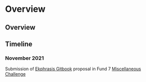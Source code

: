 # Overview

## Overview





## Timeline

### November 2021

Submission of [Ekphrasis Gitbook](https://cardano.ideascale.com/c/idea/382334) proposal in Fund 7 [Miscellaneous Challenge](https://cardano.ideascale.com/c/campaigns/26248/stage/all/ideas/unspecified)
